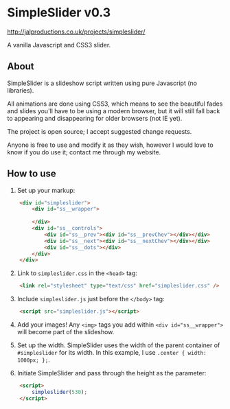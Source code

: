 SimpleSlider v0.3
=================
http://jalproductions.co.uk/projects/simpleslider/

A vanilla Javascript and CSS3 slider.

About
-----

SimpleSlider is a slideshow script written using pure Javascript (no libraries).

All animations are done using CSS3, which means to see the beautiful fades and slides you'll have to be using a modern browser, but it will still fall back to appearing and disappearing for older browsers (not IE yet).

The project is open source; I accept suggested change requests.

Anyone is free to use and modify it as they wish, however I would love to know if you do use it; contact me through my website.

How to use
----------

1. Set up your markup:
```html
	<div id="simpleslider">
		<div id="ss__wrapper">
			
		</div>
		<div id="ss__controls">
			<div id="ss__prev"><div id="ss__prevChev"></div></div>
			<div id="ss__next"><div id="ss__nextChev"></div></div>
			<div id="ss__dots"></div>
		</div>
	</div>
```

2. Link to ```simpleslider.css``` in the ```<head>``` tag:
```html
	<link rel="stylesheet" type="text/css" href="simpleslider.css" />
```

3. Include ```simpleslider.js``` just before the ```</body>``` tag:
```html
    <script src="simpleslider.js"></script>
```

4. Add your images! Any ```<img>``` tags you add within ```<div id="ss__wrapper">``` will become part of the slideshow.

5. Set up the width. SimpleSlider uses the width of the parent container of ```#simpleslider``` for its width. In this example, I use ```.center { width: 1000px; };```.

6. Initiate SimpleSlider and pass through the height as the parameter:
```html
	<script>
		simpleslider(530);
	</script>
```
